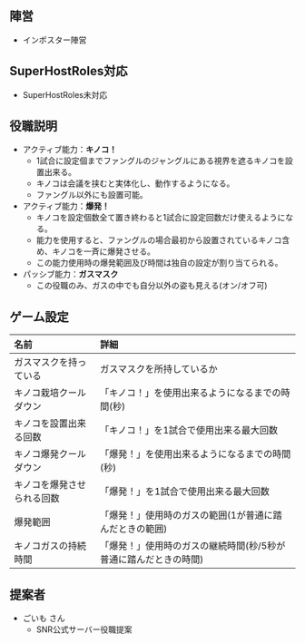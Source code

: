 ## 陣営
- インポスター陣営

## SuperHostRoles対応
- SuperHostRoles未対応

## 役職説明
- アクティブ能力：**キノコ！**
  - 1試合に設定個までファングルのジャングルにある視界を遮るキノコを設置出来る。
  - キノコは会議を挟むと実体化し、動作するようになる。
  - ファングル以外にも設置可能。
- アクティブ能力：**爆発！**
  - キノコを設定個数全て置き終わると1試合に設定回数だけ使えるようになる。
  - 能力を使用すると、ファングルの場合最初から設置されているキノコ含め、キノコを一斉に爆発させる。
  - この能力使用時の爆発範囲及び時間は独自の設定が割り当てられる。
- パッシブ能力：**ガスマスク**
  - この役職のみ、ガスの中でも自分以外の姿も見える(オン/オフ可)

## ゲーム設定
| 名前 | 詳細 |
| :-- | :-- |
| ガスマスクを持っている | ガスマスクを所持しているか |
| キノコ栽培クールダウン | 「キノコ！」を使用出来るようになるまでの時間(秒) |
| キノコを設置出来る回数 | 「キノコ！」を1試合で使用出来る最大回数 |
| キノコ爆発クールダウン | 「爆発！」を使用出来るようになるまでの時間(秒) |
| キノコを爆発させられる回数 | 「爆発！」を1試合で使用出来る最大回数 |
| 爆発範囲 | 「爆発！」使用時のガスの範囲(1が普通に踏んだときの範囲) |
| キノコガスの持続時間 | 「爆発！」使用時のガスの継続時間(秒/5秒が普通に踏んだときの時間) |

## 提案者
- ごいも さん
  - SNR公式サーバー役職提案